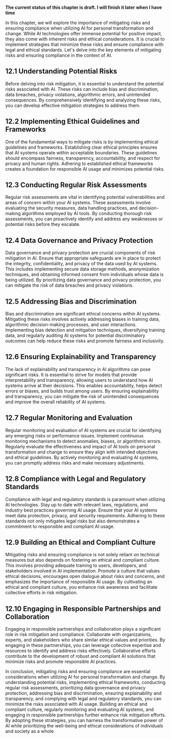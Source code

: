 **The current status of this chapter is draft. I will finish it later when I have time**

In this chapter, we will explore the importance of mitigating risks and ensuring compliance when utilizing AI for personal transformation and change. While AI technologies offer immense potential for positive impact, they also come with inherent risks and ethical considerations. It is crucial to implement strategies that minimize these risks and ensure compliance with legal and ethical standards. Let's delve into the key elements of mitigating risks and ensuring compliance in the context of AI.

12.1 Understanding Potential Risks
----------------------------------

Before delving into risk mitigation, it is essential to understand the potential risks associated with AI. These risks can include bias and discrimination, data breaches, privacy violations, algorithmic errors, and unintended consequences. By comprehensively identifying and analyzing these risks, you can develop effective mitigation strategies to address them.

12.2 Implementing Ethical Guidelines and Frameworks
---------------------------------------------------

One of the fundamental ways to mitigate risks is by implementing ethical guidelines and frameworks. Establishing clear ethical principles ensures that AI systems operate within acceptable boundaries. These guidelines should encompass fairness, transparency, accountability, and respect for privacy and human rights. Adhering to established ethical frameworks creates a foundation for responsible AI usage and minimizes potential risks.

12.3 Conducting Regular Risk Assessments
----------------------------------------

Regular risk assessments are vital in identifying potential vulnerabilities and areas of concern within your AI systems. These assessments involve evaluating the security measures, data handling practices, and decision-making algorithms employed by AI tools. By conducting thorough risk assessments, you can proactively identify and address any weaknesses or potential risks before they escalate.

12.4 Data Governance and Privacy Protection
-------------------------------------------

Data governance and privacy protection are crucial components of risk mitigation in AI. Ensure that appropriate safeguards are in place to protect the integrity, confidentiality, and privacy of the data used by AI systems. This includes implementing secure data storage methods, anonymization techniques, and obtaining informed consent from individuals whose data is being utilized. By prioritizing data governance and privacy protection, you can mitigate the risk of data breaches and privacy violations.

12.5 Addressing Bias and Discrimination
---------------------------------------

Bias and discrimination are significant ethical concerns within AI systems. Mitigating these risks involves actively addressing biases in training data, algorithmic decision-making processes, and user interactions. Implementing bias detection and mitigation techniques, diversifying training data, and regularly auditing AI systems for potential discriminatory outcomes can help reduce these risks and promote fairness and inclusivity.

12.6 Ensuring Explainability and Transparency
---------------------------------------------

The lack of explainability and transparency in AI algorithms can pose significant risks. It is essential to strive for models that provide interpretability and transparency, allowing users to understand how AI systems arrive at their decisions. This enables accountability, helps detect errors or biases, and builds trust among users. By ensuring explainability and transparency, you can mitigate the risk of unintended consequences and improve the overall reliability of AI systems.

12.7 Regular Monitoring and Evaluation
--------------------------------------

Regular monitoring and evaluation of AI systems are crucial for identifying any emerging risks or performance issues. Implement continuous monitoring mechanisms to detect anomalies, biases, or algorithmic errors. Regularly evaluate the effectiveness and impact of AI tools on personal transformation and change to ensure they align with intended objectives and ethical guidelines. By actively monitoring and evaluating AI systems, you can promptly address risks and make necessary adjustments.

12.8 Compliance with Legal and Regulatory Standards
---------------------------------------------------

Compliance with legal and regulatory standards is paramount when utilizing AI technologies. Stay up to date with relevant laws, regulations, and industry best practices governing AI usage. Ensure that your AI systems meet data protection, privacy, and security requirements. Adhering to these standards not only mitigates legal risks but also demonstrates a commitment to responsible and compliant AI usage.

12.9 Building an Ethical and Compliant Culture
----------------------------------------------

Mitigating risks and ensuring compliance is not solely reliant on technical measures but also depends on fostering an ethical and compliant culture. This involves providing adequate training to users, developers, and stakeholders involved in AI implementation. Promote a culture that values ethical decisions, encourages open dialogue about risks and concerns, and emphasizes the importance of responsible AI usage. By cultivating an ethical and compliant culture, you enhance risk awareness and facilitate collective efforts in risk mitigation.

12.10 Engaging in Responsible Partnerships and Collaboration
------------------------------------------------------------

Engaging in responsible partnerships and collaboration plays a significant role in risk mitigation and compliance. Collaborate with organizations, experts, and stakeholders who share similar ethical values and priorities. By engaging in these partnerships, you can leverage collective expertise and resources to identify and address risks effectively. Collaborative efforts contribute to the development of robust and compliant AI solutions that minimize risks and promote responsible AI practices.

In conclusion, mitigating risks and ensuring compliance are essential considerations when utilizing AI for personal transformation and change. By understanding potential risks, implementing ethical frameworks, conducting regular risk assessments, prioritizing data governance and privacy protection, addressing bias and discrimination, ensuring explainability and transparency, and complying with legal and regulatory standards, you can minimize the risks associated with AI usage. Building an ethical and compliant culture, regularly monitoring and evaluating AI systems, and engaging in responsible partnerships further enhance risk mitigation efforts. By adopting these strategies, you can harness the transformative power of AI while prioritizing the well-being and ethical considerations of individuals and society as a whole.
